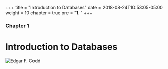 +++
title = "Introduction to Databases"
date = 2018-08-24T10:53:05-05:00
weight = 10
chapter = true
pre = "<b>1. </b>"
+++

### Chapter 1

# Introduction to Databases

![Edgar F. Codd](https://upload.wikimedia.org/wikipedia/en/5/58/Edgar_F_Codd.jpg)
